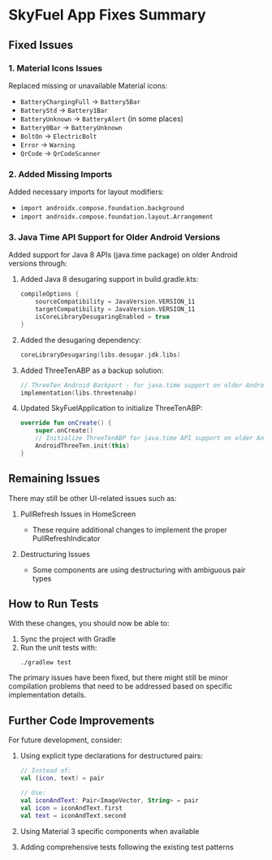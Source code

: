# SkyFuel App Fixes Summary

## Fixed Issues

### 1. Material Icons Issues

Replaced missing or unavailable Material icons:

- `BatteryChargingFull` → `Battery5Bar`
- `BatteryStd` → `Battery1Bar`
- `BatteryUnknown` → `BatteryAlert` (in some places)
- `Battery0Bar` → `BatteryUnknown`
- `BoltOn` → `ElectricBolt`
- `Error` → `Warning`
- `QrCode` → `QrCodeScanner`

### 2. Added Missing Imports

Added necessary imports for layout modifiers:
- `import androidx.compose.foundation.background`
- `import androidx.compose.foundation.layout.Arrangement`

### 3. Java Time API Support for Older Android Versions

Added support for Java 8 APIs (java.time package) on older Android versions through:

1. Added Java 8 desugaring support in build.gradle.kts:
   ```kotlin
   compileOptions {
       sourceCompatibility = JavaVersion.VERSION_11
       targetCompatibility = JavaVersion.VERSION_11
       isCoreLibraryDesugaringEnabled = true
   }
   ```

2. Added the desugaring dependency:
   ```kotlin
   coreLibraryDesugaring(libs.desugar.jdk.libs)
   ```

3. Added ThreeTenABP as a backup solution:
   ```kotlin
   // ThreeTen Android Backport - for java.time support on older Android versions
   implementation(libs.threetenabp)
   ```

4. Updated SkyFuelApplication to initialize ThreeTenABP:
   ```kotlin
   override fun onCreate() {
       super.onCreate()
       // Initialize ThreeTenABP for java.time API support on older Android versions
       AndroidThreeTen.init(this)
   }
   ```

## Remaining Issues

There may still be other UI-related issues such as:

1. PullRefresh Issues in HomeScreen
   - These require additional changes to implement the proper PullRefreshIndicator

2. Destructuring Issues
   - Some components are using destructuring with ambiguous pair types

## How to Run Tests

With these changes, you should now be able to:

1. Sync the project with Gradle
2. Run the unit tests with:
   ```
   ./gradlew test
   ```

The primary issues have been fixed, but there might still be minor compilation problems that need to be addressed based on specific implementation details.

## Further Code Improvements

For future development, consider:

1. Using explicit type declarations for destructured pairs:
   ```kotlin
   // Instead of:
   val (icon, text) = pair
   
   // Use:
   val iconAndText: Pair<ImageVector, String> = pair
   val icon = iconAndText.first
   val text = iconAndText.second
   ```

2. Using Material 3 specific components when available
3. Adding comprehensive tests following the existing test patterns